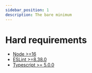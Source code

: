 ```yaml
---
sidebar_position: 1
description: The bare minimum
---
```


# Hard requirements

- [Node >=16](https://nodejs.org/en/)
- [ESLint >=8.38.0](https://eslint.org/)
- [Typescript >= 5.0.0](https://www.typescriptlang.org/)
